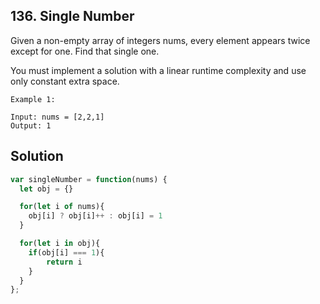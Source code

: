 ## 136. Single Number

Given a non-empty array of integers nums, every element appears twice except for one. Find that single one.

You must implement a solution with a linear runtime complexity and use only constant extra space.

 
```
Example 1:

Input: nums = [2,2,1]
Output: 1
```

## Solution

```jsx
var singleNumber = function(nums) {
  let obj = {}

  for(let i of nums){
    obj[i] ? obj[i]++ : obj[i] = 1
  }  

  for(let i in obj){
    if(obj[i] === 1){
        return i
    }
  }
};
```